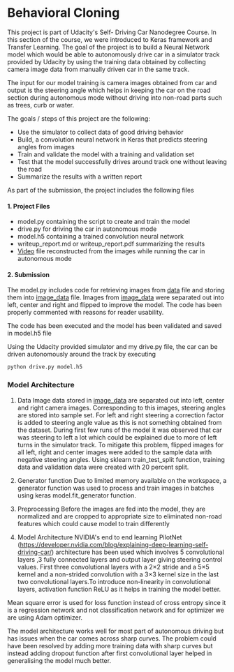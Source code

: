 # **Behavioral Cloning** 

This project is part of Udacity's Self- Driving Car Nanodegree Course. In this section of the course, we were introduced to Keras framework and Transfer Learning. The goal of the project is to build a Neural Network model which would be able to autonomously drive car in a simulator track provided by Udacity by using the training data obtained by collecting camera image data from manually driven car in the same track.

The input for our model training is camera images obtained from car and output is the steering angle which helps in keeping the car on the road section during autonomous mode without driving into non-road parts such as trees, curb or water.


The goals / steps of this project are the following:
* Use the simulator to collect data of good driving behavior
* Build, a convolution neural network in Keras that predicts steering angles from images
* Train and validate the model with a training and validation set
* Test that the model successfully drives around track one without leaving the road
* Summarize the results with a written report


[//]: # (File References)

[Video]: ./video.mp4
[data]:  ./data/driving_log.csv
[image_data]: ./data/IMG    
[flipped_image_data]: ./data/IMG



As part of the submission, the project includes the following files

#### 1. Project Files
* model.py containing the script to create and train the model
* drive.py for driving the car in autonomous mode
* model.h5 containing a trained convolution neural network 
* writeup_report.md or writeup_report.pdf summarizing the results
* [Video] file reconstructed from the images while running the car in autonomous mode

#### 2. Submission 

The model.py includes code for retrieving images from [data] file and storing them into [image_data] file. Images from [image_data] were separated out into left, center and right and flipped to improve the model. The code has been properly commented with reasons for reader usability.

The code has been executed and the model has been validated and saved in model.h5 file

Using the Udacity provided simulator and my drive.py file, the car can be driven autonomously around the track by executing 
```sh
python drive.py model.h5
```

### Model Architecture

1. Data 
Image data stored in [image_data] are separated out into left, center and right camera images. Corresponding to this images, steering angles are stored into sample set. For left and right steering a correction factor is added to steering angle value as this is not something obtained from the dataset. During first few runs of the model it was observed that car was steering to left a lot which could be explained due to more of left turns in the simulator track. To mitigate this problem, flipped images for all left, right and center images were added to the sample data with negative steering angles. Using sklearn train_test_split function, training data and validation data were created with 20 percent split.

2. Generator function
Due to limited memory available on the workspace, a generator function was used to process and train images in batches using keras model.fit_generator function.

3. Preprocessing
Before the images are fed into the model, they are normalized and are cropped to appropriate size to eliminated non-road features which could cause model to train differently

3. Model Architecture
NVIDIA's end to end learning PilotNet (https://developer.nvidia.com/blog/explaining-deep-learning-self-driving-car/) architecture has been used which involves 5 convolutional layers ,3 fully connected layers and output layer giving steering control values. First three convolutional layers with a 2×2 stride and a 5×5 kernel and a non-strided convolution with a 3×3 kernel size in the last two convolutional layers.To introduce non-linearity in convolutional layers, activation function ReLU as it helps in training the model better.

Mean square error is used for loss function instead of cross entropy since it is a regression network and not classification network and for optimizer we are using Adam optimizer.

The model architecture works well for most part of autonomous driving but has issues when the car comes across sharp curves. The problem could have been resolved by adding more training data with sharp curves but instead adding dropout function after first convolutional layer helped in generalising the model much better. 








